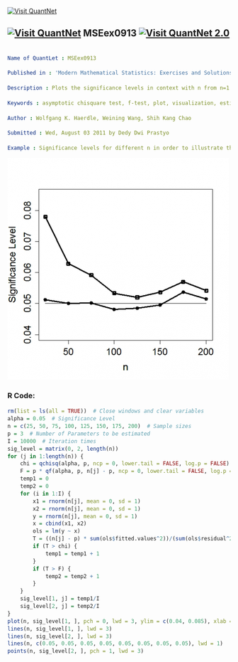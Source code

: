 
[<img src="https://github.com/QuantLet/Styleguide-and-FAQ/blob/master/pictures/banner.png" width="880" alt="Visit QuantNet">](http://quantlet.de/index.php?p=info)

## [<img src="https://github.com/QuantLet/Styleguide-and-Validation-procedure/blob/master/pictures/qloqo.png" alt="Visit QuantNet">](http://quantlet.de/) **MSEex0913** [<img src="https://github.com/QuantLet/Styleguide-and-Validation-procedure/blob/master/pictures/QN2.png" width="60" alt="Visit QuantNet 2.0">](http://quantlet.de/d3/ia)

```yaml

Name of QuantLet : MSEex0913

Published in : 'Modern Mathematical Statistics: Exercises and Solutions'

Description : Plots the significance levels in context with n from n=1 to n=200.

Keywords : asymptotic chisquare test, f-test, plot, visualization, estimation

Author : Wolfgang K. Haerdle, Weining Wang, Shih Kang Chao

Submitted : Wed, August 03 2011 by Dedy Dwi Prastyo

Example : Significance levels for different n in order to illustrate the exercise.

```

![Picture1](plot.png)


### R Code:
```r
rm(list = ls(all = TRUE))  # Close windows and clear variables
alpha = 0.05  # Significance Level
n = c(25, 50, 75, 100, 125, 150, 175, 200)  # Sample sizes
p = 3  # Number of Parameters to be estimated
I = 10000  # Iteration times
sig_level = matrix(0, 2, length(n))
for (j in 1:length(n)) {
    chi = qchisq(alpha, p, ncp = 0, lower.tail = FALSE, log.p = FALSE)
    F = p * qf(alpha, p, n[j] - p, ncp = 0, lower.tail = FALSE, log.p = FALSE)
    temp1 = 0
    temp2 = 0
    for (i in 1:I) {
        x1 = rnorm(n[j], mean = 0, sd = 1)
        x2 = rnorm(n[j], mean = 0, sd = 1)
        y = rnorm(n[j], mean = 0, sd = 1)
        x = cbind(x1, x2)
        ols = lm(y ~ x)
        T = ((n[j] - p) * sum(ols$fitted.values^2))/(sum(ols$residual^2))
        if (T > chi) {
            temp1 = temp1 + 1
        }
        if (T > F) {
            temp2 = temp2 + 1
        }
    }
    sig_level[1, j] = temp1/I
    sig_level[2, j] = temp2/I
}
plot(n, sig_level[1, ], pch = 0, lwd = 3, ylim = c(0.04, 0.085), xlab = "n", ylab = "Significance Level", cex.axis = 1.5, cex.lab = 1.5)
lines(n, sig_level[1, ], lwd = 3)
lines(n, sig_level[2, ], lwd = 3)
lines(n, c(0.05, 0.05, 0.05, 0.05, 0.05, 0.05, 0.05, 0.05), lwd = 1)
points(n, sig_level[2, ], pch = 1, lwd = 3) 

```
